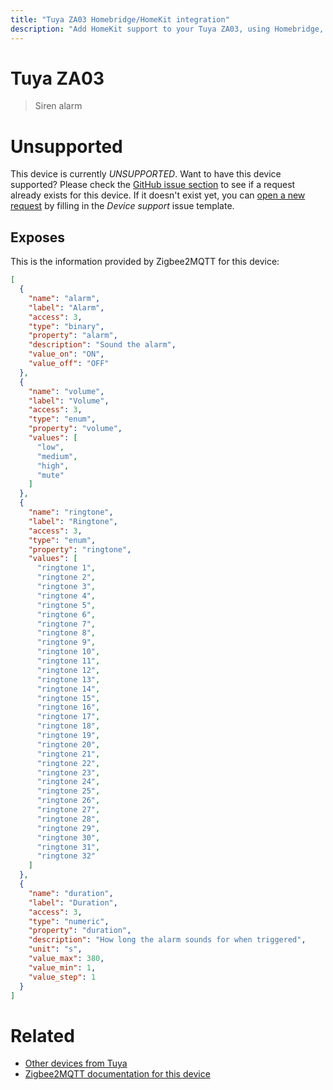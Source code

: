 ```yaml
---
title: "Tuya ZA03 Homebridge/HomeKit integration"
description: "Add HomeKit support to your Tuya ZA03, using Homebridge, Zigbee2MQTT and homebridge-z2m."
---
```

<!---
This file has been GENERATED using src/docgen/docgen.ts
DO NOT EDIT THIS FILE MANUALLY!
-->
# Tuya ZA03
> Siren alarm


# Unsupported

This device is currently *UNSUPPORTED*.
Want to have this device supported? Please check the [GitHub issue section](https://github.com/itavero/homebridge-z2m/issues?q=ZA03) to see if a request already exists for this device.
If it doesn't exist yet, you can [open a new request](https://github.com/itavero/homebridge-z2m/issues/new?assignees=&labels=enhancement&template=device_support.yml&title=%5BDevice%5D+Tuya%20ZA03&model=Tuya%20ZA03&exposes=%5B%0A%20%20%7B%0A%20%20%20%20%22name%22%3A%20%22alarm%22%2C%0A%20%20%20%20%22label%22%3A%20%22Alarm%22%2C%0A%20%20%20%20%22access%22%3A%203%2C%0A%20%20%20%20%22type%22%3A%20%22binary%22%2C%0A%20%20%20%20%22property%22%3A%20%22alarm%22%2C%0A%20%20%20%20%22description%22%3A%20%22Sound%20the%20alarm%22%2C%0A%20%20%20%20%22value_on%22%3A%20%22ON%22%2C%0A%20%20%20%20%22value_off%22%3A%20%22OFF%22%0A%20%20%7D%2C%0A%20%20%7B%0A%20%20%20%20%22name%22%3A%20%22volume%22%2C%0A%20%20%20%20%22label%22%3A%20%22Volume%22%2C%0A%20%20%20%20%22access%22%3A%203%2C%0A%20%20%20%20%22type%22%3A%20%22enum%22%2C%0A%20%20%20%20%22property%22%3A%20%22volume%22%2C%0A%20%20%20%20%22values%22%3A%20%5B%0A%20%20%20%20%20%20%22low%22%2C%0A%20%20%20%20%20%20%22medium%22%2C%0A%20%20%20%20%20%20%22high%22%2C%0A%20%20%20%20%20%20%22mute%22%0A%20%20%20%20%5D%0A%20%20%7D%2C%0A%20%20%7B%0A%20%20%20%20%22name%22%3A%20%22ringtone%22%2C%0A%20%20%20%20%22label%22%3A%20%22Ringtone%22%2C%0A%20%20%20%20%22access%22%3A%203%2C%0A%20%20%20%20%22type%22%3A%20%22enum%22%2C%0A%20%20%20%20%22property%22%3A%20%22ringtone%22%2C%0A%20%20%20%20%22values%22%3A%20%5B%0A%20%20%20%20%20%20%22ringtone%201%22%2C%0A%20%20%20%20%20%20%22ringtone%202%22%2C%0A%20%20%20%20%20%20%22ringtone%203%22%2C%0A%20%20%20%20%20%20%22ringtone%204%22%2C%0A%20%20%20%20%20%20%22ringtone%205%22%2C%0A%20%20%20%20%20%20%22ringtone%206%22%2C%0A%20%20%20%20%20%20%22ringtone%207%22%2C%0A%20%20%20%20%20%20%22ringtone%208%22%2C%0A%20%20%20%20%20%20%22ringtone%209%22%2C%0A%20%20%20%20%20%20%22ringtone%2010%22%2C%0A%20%20%20%20%20%20%22ringtone%2011%22%2C%0A%20%20%20%20%20%20%22ringtone%2012%22%2C%0A%20%20%20%20%20%20%22ringtone%2013%22%2C%0A%20%20%20%20%20%20%22ringtone%2014%22%2C%0A%20%20%20%20%20%20%22ringtone%2015%22%2C%0A%20%20%20%20%20%20%22ringtone%2016%22%2C%0A%20%20%20%20%20%20%22ringtone%2017%22%2C%0A%20%20%20%20%20%20%22ringtone%2018%22%2C%0A%20%20%20%20%20%20%22ringtone%2019%22%2C%0A%20%20%20%20%20%20%22ringtone%2020%22%2C%0A%20%20%20%20%20%20%22ringtone%2021%22%2C%0A%20%20%20%20%20%20%22ringtone%2022%22%2C%0A%20%20%20%20%20%20%22ringtone%2023%22%2C%0A%20%20%20%20%20%20%22ringtone%2024%22%2C%0A%20%20%20%20%20%20%22ringtone%2025%22%2C%0A%20%20%20%20%20%20%22ringtone%2026%22%2C%0A%20%20%20%20%20%20%22ringtone%2027%22%2C%0A%20%20%20%20%20%20%22ringtone%2028%22%2C%0A%20%20%20%20%20%20%22ringtone%2029%22%2C%0A%20%20%20%20%20%20%22ringtone%2030%22%2C%0A%20%20%20%20%20%20%22ringtone%2031%22%2C%0A%20%20%20%20%20%20%22ringtone%2032%22%0A%20%20%20%20%5D%0A%20%20%7D%2C%0A%20%20%7B%0A%20%20%20%20%22name%22%3A%20%22duration%22%2C%0A%20%20%20%20%22label%22%3A%20%22Duration%22%2C%0A%20%20%20%20%22access%22%3A%203%2C%0A%20%20%20%20%22type%22%3A%20%22numeric%22%2C%0A%20%20%20%20%22property%22%3A%20%22duration%22%2C%0A%20%20%20%20%22description%22%3A%20%22How%20long%20the%20alarm%20sounds%20for%20when%20triggered%22%2C%0A%20%20%20%20%22unit%22%3A%20%22s%22%2C%0A%20%20%20%20%22value_max%22%3A%20380%2C%0A%20%20%20%20%22value_min%22%3A%201%2C%0A%20%20%20%20%22value_step%22%3A%201%0A%20%20%7D%0A%5D) by filling in the _Device support_ issue template.

## Exposes

This is the information provided by Zigbee2MQTT for this device:

```json
[
  {
    "name": "alarm",
    "label": "Alarm",
    "access": 3,
    "type": "binary",
    "property": "alarm",
    "description": "Sound the alarm",
    "value_on": "ON",
    "value_off": "OFF"
  },
  {
    "name": "volume",
    "label": "Volume",
    "access": 3,
    "type": "enum",
    "property": "volume",
    "values": [
      "low",
      "medium",
      "high",
      "mute"
    ]
  },
  {
    "name": "ringtone",
    "label": "Ringtone",
    "access": 3,
    "type": "enum",
    "property": "ringtone",
    "values": [
      "ringtone 1",
      "ringtone 2",
      "ringtone 3",
      "ringtone 4",
      "ringtone 5",
      "ringtone 6",
      "ringtone 7",
      "ringtone 8",
      "ringtone 9",
      "ringtone 10",
      "ringtone 11",
      "ringtone 12",
      "ringtone 13",
      "ringtone 14",
      "ringtone 15",
      "ringtone 16",
      "ringtone 17",
      "ringtone 18",
      "ringtone 19",
      "ringtone 20",
      "ringtone 21",
      "ringtone 22",
      "ringtone 23",
      "ringtone 24",
      "ringtone 25",
      "ringtone 26",
      "ringtone 27",
      "ringtone 28",
      "ringtone 29",
      "ringtone 30",
      "ringtone 31",
      "ringtone 32"
    ]
  },
  {
    "name": "duration",
    "label": "Duration",
    "access": 3,
    "type": "numeric",
    "property": "duration",
    "description": "How long the alarm sounds for when triggered",
    "unit": "s",
    "value_max": 380,
    "value_min": 1,
    "value_step": 1
  }
]
```

# Related
* [Other devices from Tuya](../index.md#tuya)
* [Zigbee2MQTT documentation for this device](https://www.zigbee2mqtt.io/devices/ZA03.html)